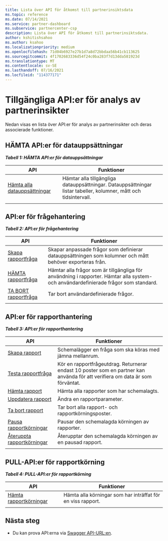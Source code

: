 ```yaml
---
title: Lista över API för åtkomst till partnerinsiktsdata
ms.topic: reference
ms.date: 07/14/2021
ms.service: partner-dashboard
ms.subservice: partnercenter-csp
description: Lista över API för åtkomst till partnerinsiktsdata.
author: kshitishsahoo
ms.author: ksahoo
ms.localizationpriority: medium
ms.openlocfilehash: 71d04b6927e27b1d7a8d72bbdaa56b41cb113625
ms.sourcegitcommit: 4f1702683336d54f24c0ba283f7d13dda581923d
ms.translationtype: MT
ms.contentlocale: sv-SE
ms.lasthandoff: 07/16/2021
ms.locfileid: "114377171"
---
```

# <a name="available-apis-for-partner-insights-analytics"></a>Tillgängliga API:er för analys av partnerinsikter

Nedan visas en lista över API:er för analys av partnerinsikter och deras associerade funktioner.

## <a name="dataset-pull-apis"></a>HÄMTA API:er för datauppsättningar

***Tabell 1: HÄMTA API:er för datauppsättningar***

| **API** | **Funktioner** |
| --- | --- |
| [Hämta alla datauppsättningar](insights-programmatic-analytics-api-get-dataset.md) | Hämtar alla tillgängliga datauppsättningar. Datauppsättningar listar tabeller, kolumner, mått och tidsintervall. |
|||

## <a name="query-management-apis"></a>API:er för frågehantering

***Tabell 2: API:er för frågehantering***

| **API** | **Funktioner** |
| --- | --- |
| [Skapa rapportfråga](insights-programmatic-access-paradigm.md#create-report-query-api) | Skapar anpassade frågor som definierar datauppsättningen som kolumner och mått behöver exporteras från. |
| [HÄMTA rapportfråga](insights-programmatic-analytics-api-get-report-queries.md) | Hämtar alla frågor som är tillgängliga för användning i rapporter. Hämtar alla system- och användardefinierade frågor som standard. |
| [TA BORT rapportfråga](insights-programmatic-analytics-api-delete-report-queries.md) | Tar bort användardefinierade frågor. |
|||

## <a name="report-management-apis"></a>API:er för rapporthantering

***Tabell 3: API:er för rapporthantering***

| **API** | **Funktioner** |
| --- | --- |
| [Skapa rapport](insights-programmatic-access-paradigm.md#create-report-api) | Schemalägger en fråga som ska köras med jämna mellanrum. |
| [Testa rapportfråga](insights-programmatic-analytics-api-try-report-queries.md) | Kör en rapportfrågeutdrag. Returnerar endast 10 poster som en partner kan använda för att verifiera om data är som förväntat. |
| [Hämta rapport](insights-programmatic-analytics-api-get-report.md) | Hämta alla rapporter som har schemalagts. |
| [Uppdatera rapport](insights-programmatic-analytics-api-update-report.md) | Ändra en rapportparameter. |
| [Ta bort rapport](insights-programmatic-analytics-api-delete-report.md) | Tar bort alla rapport- och rapportkörningsposter. |
| [Pausa rapportkörningar](insights-programmatic-analytics-api-pause-report-executions.md) | Pausar den schemalagda körningen av rapporter. |
| [Återuppta rapportkörningar](insights-programmatic-analytics-api-resume-report-executions.md) | Återupptar den schemalagda körningen av en pausad rapport. |
|||

## <a name="report-execution-pull-apis"></a>PULL-API:er för rapportkörning

***Tabell 4: PULL-API:er för rapportkörning***

| **API** | **Funktioner** |
| --- | --- |
| [Hämta rapportkörningar](insights-programmatic-access-paradigm.md#get-report-execution-api) | Hämta alla körningar som har inträffat för en viss rapport. |
|||

## <a name="next-steps"></a>Nästa steg

- Du kan prova API:erna via [Swagger API-URL:en](https://api.partnercenter.microsoft.com/insights/v1/mpn/swagger/index.html).